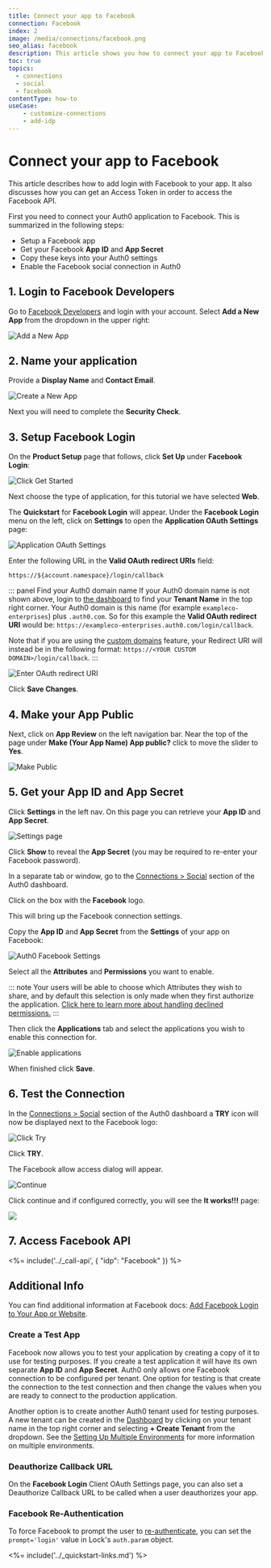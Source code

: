 ```yaml
---
title: Connect your app to Facebook
connection: Facebook
index: 2
image: /media/connections/facebook.png
seo_alias: facebook
description: This article shows you how to connect your app to Facebook
toc: true
topics:
  - connections
  - social
  - facebook
contentType: how-to
useCase:
    - customize-connections
    - add-idp
---
```

# Connect your app to Facebook

This article describes how to add login with Facebook to your app. It also discusses how you can get an Access Token in order to access the Facebook API.

First you need to connect your Auth0 application to Facebook. This is summarized in the following steps:

- Setup a Facebook app
- Get your Facebook **App ID** and **App Secret**
- Copy these keys into your Auth0 settings
- Enable the Facebook social connection in Auth0

## 1. Login to Facebook Developers

Go to [Facebook Developers](https://developers.facebook.com) and login with your account. Select **Add a New App** from the dropdown in the upper right:

![Add a New App](/media/articles/connections/social/facebook/facebook-1.png)

## 2. Name your application

Provide a **Display Name** and **Contact Email**.

![Create a New App](/media/articles/connections/social/facebook/facebook-2.png)

Next you will need to complete the **Security Check**.

## 3. Setup Facebook Login

On the **Product Setup** page that follows, click **Set Up** under **Facebook Login**:

![Click Get Started](/media/articles/connections/social/facebook/facebook-3.png)

Next choose the type of application, for this tutorial we have selected **Web**.

The **Quickstart** for **Facebook Login** will appear. Under the **Facebook Login** menu on the left, click on **Settings** to open the **Application OAuth Settings** page:

![Application OAuth Settings](/media/articles/connections/social/facebook/oauth-settings.png)

Enter the following URL in the **Valid OAuth redirect URIs** field:

`https://${account.namespace}/login/callback`

::: panel Find your Auth0 domain name
If your Auth0 domain name is not shown above, login to [the dashboard](${manage_url}) to find your **Tenant Name** in the top right corner. Your Auth0 domain is this name (for example `exampleco-enterprises`) plus `.auth0.com`. So for this example the **Valid OAuth redirect URI** would be: `https://exampleco-enterprises.auth0.com/login/callback`.

Note that if you are using the [custom domains](/custom-domains) feature, your Redirect URI will instead be in the following format: `https://<YOUR CUSTOM DOMAIN>/login/callback`.
:::

![Enter OAuth redirect URI](/media/articles/connections/social/facebook/facebook-3b.png)

Click **Save Changes**.

## 4. Make your App Public

Next, click on **App Review** on the left navigation bar. Near the top of the page under **Make (Your App Name) App public?** click to move the slider to **Yes**.

![Make Public](/media/articles/connections/social/facebook/facebook-public.png)

## 5. Get your App ID and App Secret

Click **Settings** in the left nav. On this page you can retrieve your **App ID** and **App Secret**.

![Settings page](/media/articles/connections/social/facebook/facebook-5.png)

Click **Show** to reveal the **App Secret** (you may be required to re-enter your Facebook password).

In a separate tab or window, go to the [Connections > Social](${manage_url}/#/connections/social) section of the Auth0 dashboard.

Click on the box with the **Facebook** logo.

This will bring up the Facebook connection settings.

Copy the **App ID** and **App Secret** from the **Settings** of your app on Facebook:

![Auth0 Facebook Settings](/media/articles/connections/social/facebook/auth0-fb-settings.png)

Select all the **Attributes** and **Permissions** you want to enable.

::: note
Your users will be able to choose which Attributes they wish to share, and by default this selection is only made when they first authorize the application. [Click here to learn more about handling declined permissions.](/connections/social/reprompt-permissions)
:::

Then click the **Applications** tab and select the applications you wish to enable this connection for.

![Enable applications](/media/articles/connections/social/facebook/enable-applications.png)

When finished click **Save**.

## 6. Test the Connection

In the [Connections > Social](${manage_url}/#/connections/social) section of the Auth0 dashboard a **TRY** icon will now be displayed next to the Facebook logo:

![Click Try](/media/articles/connections/social/facebook/try-connection.png)

Click **TRY**.

The Facebook allow access dialog will appear.

![Continue](/media/articles/connections/social/facebook/allow-access.png)

Click continue and if configured correctly, you will see the **It works!!!** page:

![](/media/articles/connections/social/facebook/facebook-8b.png)

## 7. Access Facebook API

<%= include('../_call-api', {
  "idp": "Facebook"
}) %>

## Additional Info

You can find additional information at Facebook docs: [Add Facebook Login to Your App or Website](https://developers.facebook.com/docs/facebook-login).

### Create a Test App

Facebook now allows you to test your application by creating a copy of it to use for testing purposes. If you create a test application it will have its own separate **App ID** and **App Secret**. Auth0 only allows one Facebook connection to be configured per tenant. One option for testing is that create the connection to the test connection and then change the values when you are ready to connect to the production application.

Another option is to create another Auth0 tenant used for testing purposes. A new tenant can be created in the [Dashboard](${manage_url}) by clicking on your tenant name in the top right corner and selecting **+ Create Tenant** from the dropdown. See the [Setting Up Multiple Environments](/dev-lifecycle/setting-up-env) for more information on multiple environments.

### Deauthorize Callback URL

On the **Facebook Login** Client OAuth Settings page, you can also set a Deauthorize Callback URL to be called when a user deauthorizes your app.

### Facebook Re-Authentication

To force Facebook to prompt the user to [re-authenticate](https://developers.facebook.com/docs/facebook-login/reauthentication), you can set the `prompt='login'` value in Lock's `auth.param` object.

<%= include('../_quickstart-links.md') %>
